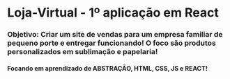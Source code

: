 # Loja-Virtual - 1º aplicação em React
### Objetivo: Criar um site de vendas para um empresa familiar de pequeno porte e entregar funcionando! O foco são produtos personalizados em sublimação e papelaria!

#### Focando em aprendizado de ABSTRAÇÃO, HTML, CSS, JS e REACT!

